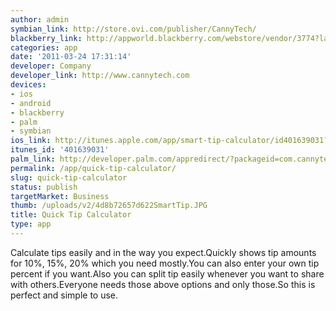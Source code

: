 ```yaml
---
author: admin
symbian_link: http://store.ovi.com/publisher/CannyTech/
blackberry_link: http://appworld.blackberry.com/webstore/vendor/3774?lang=en
categories: app
date: '2011-03-24 17:31:14'
developer: Company
developer_link: http://www.cannytech.com
devices: 
- ios
- android
- blackberry
- palm
- symbian
ios_link: http://itunes.apple.com/app/smart-tip-calculator/id401639031?mt=8
itunes_id: '401639031'
palm_link: http://developer.palm.com/appredirect/?packageid=com.cannytechnologies.quicktipcalculator
permalink: /app/quick-tip-calculator/
slug: quick-tip-calculator
status: publish
targetMarket: Business
thumb: /uploads/v2/4d8b72657d622SmartTip.JPG
title: Quick Tip Calculator
type: app
---
```


Calculate tips easily and in the way you expect.Quickly shows tip amounts for 10%, 15%, 20% which you need mostly.You can also enter your own tip percent if you want.Also you can split tip easily whenever you want to share with others.Everyone needs those above options and only those.So this is perfect and simple to use.
